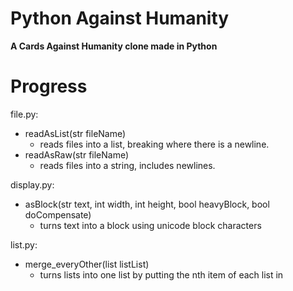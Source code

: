 # Python Against Humanity
**A Cards Against Humanity clone made in Python**

# Progress
file.py:
* readAsList(str fileName)
  * reads files into a list, breaking where there is a newline.
* readAsRaw(str fileName)
  * reads files into a string, includes newlines.


display.py:
* asBlock(str text, int width, int height, bool heavyBlock, bool doCompensate)
  * turns text into a block using unicode block characters


list.py:
* merge_everyOther(list listList)
  * turns lists into one list by putting the nth item of each list in